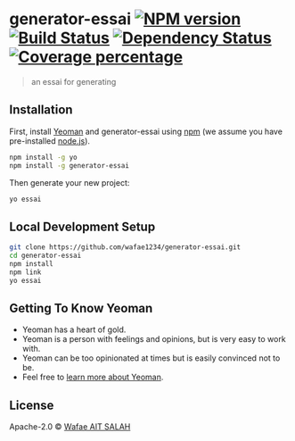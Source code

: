 # generator-essai [![NPM version][npm-image]][npm-url] [![Build Status][travis-image]][travis-url] [![Dependency Status][daviddm-image]][daviddm-url] [![Coverage percentage][coveralls-image]][coveralls-url]
> an essai for generating

## Installation

First, install [Yeoman](http://yeoman.io) and generator-essai using [npm](https://www.npmjs.com/) (we assume you have pre-installed [node.js](https://nodejs.org/)).

```bash
npm install -g yo
npm install -g generator-essai
```

Then generate your new project:

```bash
yo essai
```
## Local Development Setup

```bash
git clone https://github.com/wafae1234/generator-essai.git
cd generator-essai
npm install
npm link
yo essai
```
## Getting To Know Yeoman

 * Yeoman has a heart of gold.
 * Yeoman is a person with feelings and opinions, but is very easy to work with.
 * Yeoman can be too opinionated at times but is easily convinced not to be.
 * Feel free to [learn more about Yeoman](http://yeoman.io/).

## License

Apache-2.0 © [Wafae AIT SALAH]()


[npm-image]: https://badge.fury.io/js/generator-essai.svg
[npm-url]: https://npmjs.org/package/generator-essai
[travis-image]: https://travis-ci.com/wafae1234/generator-essai.svg?branch=master
[travis-url]: https://travis-ci.com/wafae1234/generator-essai
[daviddm-image]: https://david-dm.org/wafae1234/generator-essai.svg?theme=shields.io
[daviddm-url]: https://david-dm.org/wafae1234/generator-essai
[coveralls-image]: https://coveralls.io/repos/wafae1234/generator-essai/badge.svg
[coveralls-url]: https://coveralls.io/r/wafae1234/generator-essai
